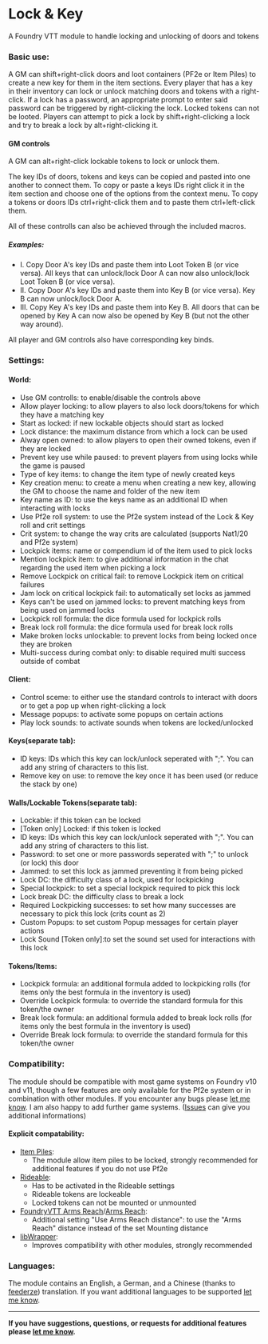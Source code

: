 # Lock & Key

 A Foundry VTT module to handle locking and unlocking of doors and tokens

### Basic use:

A GM can shift+right-click doors and loot containers (PF2e or Item Piles) to create a new key for them in the item sections. Every player that has a key in their inventory can lock or unlock matching doors and tokens with a right-click. If a lock has a password, an appropriate prompt to enter said password can be triggered by right-clicking the lock. Locked tokens can not be looted. Players can attempt to pick a lock by shift+right-clicking a lock and try to break a lock by alt+right-clicking it.

#### GM controls

A GM can alt+right-click lockable tokens to lock or unlock them.

The key IDs of doors, tokens and keys can be copied and pasted into one another to connect them. To copy or paste a keys IDs right click it in the item section and choose one of the options from the context menu. To copy a tokens or doors IDs ctrl+right-click them and to paste them ctrl+left-click them.

All of these controlls can also be achieved through the included macros.
##### Examples:

- I. Copy Door A's key IDs and paste them into Loot Token B (or vice versa). All keys that can unlock/lock Door A can now also unlock/lock Loot Token B (or vice versa).
- II. Copy Door A's key IDs and paste them into Key B (or vice versa). Key B can now unlock/lock Door A.
- III. Copy Key A's key IDs and paste them into Key B. All doors that can be opened by Key A can now also be opened by Key B (but not the other way around).

All player and GM controls also have corresponding key binds.

### Settings:

#### World:
- Use GM controlls: to enable/disable the controls above
- Allow player locking: to allow players to also lock doors/tokens for which they have a matching key
- Start as locked: if new lockable objects should start as locked
- Lock distance: the maximum distance from which a lock can be used
- Alway open owned: to allow players to open their owned tokens, even if they are locked
- Prevent key use while paused: to prevent players from using locks while the game is paused
- Type of key items: to change the item type of newly created keys
- Key creation menu: to create a menu when creating a new key, allowing the GM to choose the name and folder of the new item
- Key name as ID: to use the keys name as an additional ID when interacting with locks
- Use Pf2e roll system: to use the Pf2e system instead of the Lock & Key roll and crit settings
- Crit system: to change the way crits are calculated (supports Nat1/20 and Pf2e system)
- Lockpick items: name or compendium id of the item used to pick locks
- Mention lockpick item: to give additional information in the chat regarding the used item when picking a lock
- Remove Lockpick on critical fail: to remove Lockpick item on critical failures
- Jam lock on critical lockpick fail: to automatically set locks as jammed
- Keys can't be used on jammed locks: to prevent matching keys from being used on jammed locks
- Lockpick roll formula: the dice formula used for lockpick rolls
- Break lock roll formula: the dice formula used for break lock rolls
- Make broken locks unlockable: to prevent locks from being locked once they are broken
- Multi-success during combat only: to disable required multi success outside of combat
#### Client:
- Control sceme: to either use the standard controls to interact with doors or to get a pop up when right-clicking a lock
- Message popups: to activate some popups on certain actions
- Play lock sounds: to activate sounds when tokens are locked/unlocked
#### Keys(separate tab):
- ID keys: IDs which this key can lock/unlock seperated with ";". You can add any string of characters to this list.
- Remove key on use: to remove the key once it has been used (or reduce the stack by one)
#### Walls/Lockable Tokens(separate tab):
- Lockable: if this token can be locked
- [Token only] Locked: if this token is locked
- ID keys: IDs which this key can lock/unlock seperated with ";". You can add any string of characters to this list.
- Password: to set one or more passwords seperated with ";" to unlock (or lock) this door
- Jammed: to set this lock as jammed preventing it from being picked
- Lock DC: the difficulty class of a lock, used for lockpicking
- Special lockpick: to set a special lockpick required to pick this lock
- Lock break DC: the difficulty class to break a lock
- Required Lockpicking successes: to set how many successes are necessary to pick this lock (crits count as 2)
- Custom Popups: to set custom Popup messages for certain player actions
- Lock Sound [Token only]:to set the sound set used for interactions with this lock
#### Tokens/Items:
- Lockpick formula: an additional formula added to lockpicking rolls (for items only the best formula in the inventory is used)
- Override Lockpick formula: to override the standard formula for this token/the owner
- Break lock formula: an additional formula added to break lock rolls (for items only the best formula in the inventory is used)
- Override Break lock formula: to override the standard formula for this token/the owner

### Compatibility:

The module should be compatible with most game systems on Foundry v10 and v11, though a few features are only available for the Pf2e system or in combination with other modules. If you encounter any bugs please [let me know](https://github.com/Saibot393/LocknKey/issues). I am also happy to add further game systems. ([Issues](https://github.com/Saibot393/LocknKey/blob/main/ISSUES.md) can give you additional informations)

#### Explicit compatability:
- [Item Piles](https://foundryvtt.com/packages/item-piles):
  - The module allow item piles to be locked, strongly recommended for additional features if you do not use Pf2e
- [Rideable](https://foundryvtt.com/packages/rideable):
  - Has to be activated in the Rideable settings
  - Rideable tokens are lockeable
  - Locked tokens can not be mounted or unmounted
- [FoundryVTT Arms Reach](https://foundryvtt.com/packages/foundryvtt-arms-reach)/[Arms Reach](https://foundryvtt.com/packages/arms-reach):
  - Additional setting "Use Arms Reach distance": to use the "Arms Reach" distance instead of the set Mounting distance
- [libWrapper](https://foundryvtt.com/packages/lib-wrapper/):
  - Improves compatibility with other modules, strongly recommended

### Languages:

The module contains an English, a German, and a Chinese (thanks to [feederze](https://github.com/feederze)) translation. If you want additional languages to be supported [let me know](https://github.com/Saibot393/Rideable/issues).

---

**If you have suggestions, questions, or requests for additional features please [let me know](https://github.com/Saibot393/Rideable/issues).**
